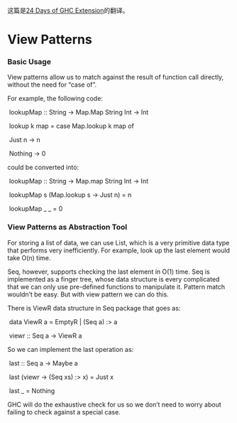 这篇是[24 Days of GHC Extension](https://ocharles.org.uk/blog/pages/2014-12-01-24-days-of-ghc-extensions.html)的翻译。



# View Patterns 

### Basic Usage

View patterns allow us to match against the result of function call directly, without the need for “case of”.

For example, the following code:

​    lookupMap :: String -> Map.Map String Int -> Int 

​    lookup k map = case Map.lookup k map of 

​            Just n    -> n 

​            Nothing -> 0

could be converted into:

​    lookupMap :: String -> Map.map String Int -> Int 

​    lookupMap s (Map.lookup s -> Just n) = n 

​    lookupMap _  _                                      = 0 

### View Patterns as Abstraction Tool 

For storing a list of data, we can use List, which is a very primitive data type that performs very inefficiently. For example, look up the last element would take O(n) time. 

Seq, however, supports checking the last element in O(1) time. Seq is implemented as a finger tree, whose data structure is every complicated that we can only use pre-defined functions to manipulate it. Pattern match wouldn’t be easy. But with view pattern we can do this. 

There is ViewR data structure in Seq package that goes as:    

​    data ViewR a = EmptyR | (Seq a) :> a 

​    viewr :: Seq a -> ViewR a 

So we can implement the last operation as:

​    last :: Seq a -> Maybe a 

​    last (viewr -> (Seq xs) :> x) = Just x

​    last _                                  = Nothing 

GHC will do the exhaustive check for us so we don’t need to worry about failing to check against a special case. 